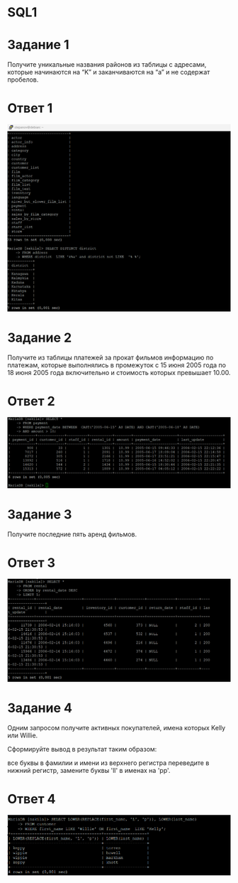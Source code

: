 # SQL1
# Задание 1
Получите уникальные названия районов из таблицы с адресами, которые начинаются на “K” и заканчиваются на “a” и не содержат пробелов.

# Ответ 1

![alt text](https://github.com/StepanovSA/SQL1/blob/main/SQL1.1.png)

# Задание 2
Получите из таблицы платежей за прокат фильмов информацию по платежам, которые выполнялись в промежуток с 15 июня 2005 года по 18 июня 2005 года включительно и стоимость которых превышает 10.00.
# Ответ 2

![alt text](https://github.com/StepanovSA/SQL1/blob/main/sql%20исп.png)

# Задание 3
Получите последние пять аренд фильмов.

# Ответ 3

![alt text](https://github.com/StepanovSA/SQL1/blob/main/SQL1.3.png)

# Задание 4
Одним запросом получите активных покупателей, имена которых Kelly или Willie.

Сформируйте вывод в результат таким образом:

все буквы в фамилии и имени из верхнего регистра переведите в нижний регистр,
замените буквы 'll' в именах на 'pp'.

# Ответ 4

![alt text](https://github.com/StepanovSA/SQL1/blob/main/SQL1.4.png)
